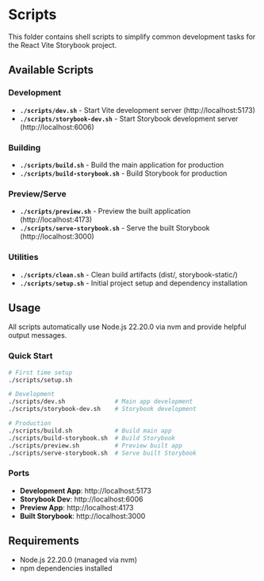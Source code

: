 # Scripts

This folder contains shell scripts to simplify common development tasks for the React Vite Storybook project.

## Available Scripts

### Development

- **`./scripts/dev.sh`** - Start Vite development server (http://localhost:5173)
- **`./scripts/storybook-dev.sh`** - Start Storybook development server (http://localhost:6006)

### Building

- **`./scripts/build.sh`** - Build the main application for production
- **`./scripts/build-storybook.sh`** - Build Storybook for production

### Preview/Serve

- **`./scripts/preview.sh`** - Preview the built application (http://localhost:4173)
- **`./scripts/serve-storybook.sh`** - Serve the built Storybook (http://localhost:3000)

### Utilities

- **`./scripts/clean.sh`** - Clean build artifacts (dist/, storybook-static/)
- **`./scripts/setup.sh`** - Initial project setup and dependency installation

## Usage

All scripts automatically use Node.js 22.20.0 via nvm and provide helpful output messages.

### Quick Start

```bash
# First time setup
./scripts/setup.sh

# Development
./scripts/dev.sh              # Main app development
./scripts/storybook-dev.sh    # Storybook development

# Production
./scripts/build.sh            # Build main app
./scripts/build-storybook.sh  # Build Storybook
./scripts/preview.sh          # Preview built app
./scripts/serve-storybook.sh  # Serve built Storybook
```

### Ports

- **Development App**: http://localhost:5173
- **Storybook Dev**: http://localhost:6006
- **Preview App**: http://localhost:4173
- **Built Storybook**: http://localhost:3000

## Requirements

- Node.js 22.20.0 (managed via nvm)
- npm dependencies installed
